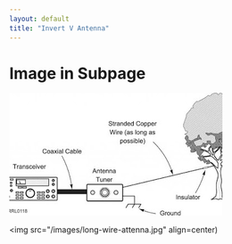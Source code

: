 ```yaml
---
layout: default
title: "Invert V Antenna"
---
```




# Image in Subpage

![](/images/long-wire-attenna.jpg?align=center)


<img src="/images/long-wire-attenna.jpg" align=center)
